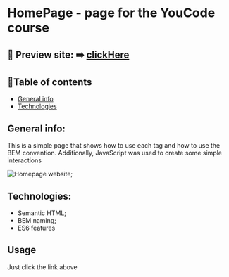 # HomePage - page for the YouCode course 

## 🎥 Preview site: ➡️ [clickHere](https://patrycja-dz.github.io/homepage-youcode-course/)
## 📑Table of contents
* [General info](#general-info)
* [Technologies](#technologies)
## General info:
This is a simple page that shows how to use each tag and how to use the BEM convention. Additionally, JavaScript was used to create some simple interactions
 
![Homepage website](https://i.postimg.cc/cJ0pJVfy/Animation.gif);

## Technologies:
* Semantic HTML;
* BEM naming;
* ES6 features

## Usage
Just click the link above
